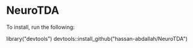 # NeuroTDA

To install, run the following:

library("devtools")
devtools::install_github("hassan-abdallah/NeuroTDA") 
